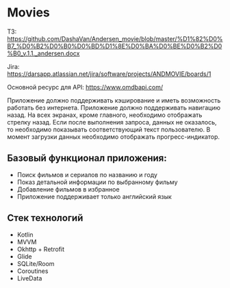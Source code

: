 # Movies
ТЗ: https://github.com/DashaVan/Andersen_movie/blob/master/%D1%82%D0%B7_%D0%B2%D0%B0%D0%BD%D1%8E%D0%BA%D0%BE%D0%B2%D0%B0_v.1.1._andersen.docx

Jira: https://darsapp.atlassian.net/jira/software/projects/ANDMOVIE/boards/1

Основной ресурс для API: https://www.omdbapi.com/

Приложение должно поддерживать кэширование и иметь возможность работать без интернета.	Приложение должно поддерживать навигацию назад. На всех экранах, кроме главного, необходимо отображать стрелку назад. 	Если после выполнения запроса, данных не оказалось, то необходимо показывать соответствующий текст пользователю. В момент загрузки данных необходимо отображать прогресс-индикатор.
	
## Базовый функционал приложения:
+	Поиск фильмов и сериалов по названию и году
+	Показ детальной информации по выбранному фильму
+	Добавление фильмов в избранное 
+	Приложение поддерживает только английский язык
  
## Стек технологий
-	Kotlin
-	MVVM
-	Okhttp + Retrofit
-	Glide
-	SQLite/Room
-	Coroutines
-	LiveData
